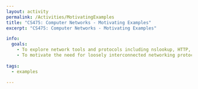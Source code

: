 ```yaml
---
layout: activity
permalink: /Activities/MotivatingExamples
title: "CS475: Computer Networks - Motivating Examples"
excerpt: "CS475: Computer Networks - Motivating Examples"

info:
  goals: 
    - To explore network tools and protocols including nslookup, HTTP, and traceroute
    - To motivate the need for loosely interconnected networking protocols to provide different but compatible levels of service
          
tags:
  - examples
 
---
```


